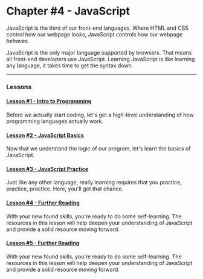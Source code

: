 # Chapter \#4 - JavaScript

JavaScript is the third of our front-end languages. Where HTML and CSS control how our webpage _looks_, JavaScript controls how our webpage _behaves_.

JavaScript is the only major language supported by browsers. That means all front-end developers use JavaScript. Learning JavaScript is like learning any language, it takes time to get the syntax down.

---

### Lessons

#### [Lesson \#1 - Intro to Programming](sub-modules/chapter4/lesson1.md)

Before we actually start coding, let's get a high-level understanding of how programming languages actually work.

#### [Lesson \#2 - JavaScript Basics](sub-modules/chapter4/lesson2.md)

Now that we understand the logic of our program, let's learn the basics of JavaScript.

#### [Lesson \#3 - JavaScript Practice](sub-modules/chapter4/lesson3.md)

Just like any other language, really learning requires that you practice, practice, practice. Here, you'll get that chance.

#### [Lesson \#4 - Further Reading](sub-modules/chapter4/lesson4.md)

With your new found skills, you're ready to do some self-learning. The resources in this lesson will help deepen your understanding of JavaScript and provide a solid resource moving forward.

#### [Lesson \#5 - Further Reading](sub-modules/chapter4/lesson5.md)

With your new found skills, you're ready to do some self-learning. The resources in this lesson will help deepen your understanding of JavaScript and provide a solid resource moving forward.
